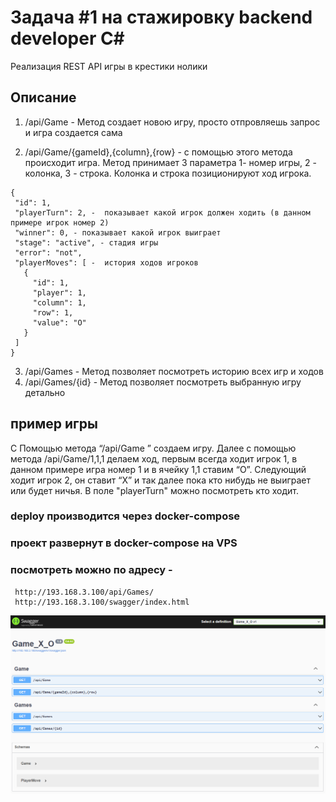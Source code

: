 # Задача #1 на стажировку backend developer C#

Реализация REST API игры в крестики нолики

## Описание

   1. /api/Game - Метод создает новою игру, просто отпровляешь запрос и игра создается сама

  
   2. /api/Game/{gameId},{column},{row} - с помощью этого метода происходит игра. Метод
      принимает 3 параметра 1- номер игры, 2 - колонка, 3 - строка. Колонка и строка позиционируют ход игрока.  
  
    {
     "id": 1,
     "playerTurn": 2, -  показывает какой игрок должен ходить (в данном примере игрок номер 2)
     "winner": 0, - показывает какой игрок выиграет 
     "stage": "active", - стадия игры
     "error": "not",
     "playerMoves": [ -  история ходов игроков 
       {
         "id": 1, 
         "player": 1,
         "column": 1,
         "row": 1,
         "value": "O"
       }
     ]
    }
   
   3. /api/Games - Метод позволяет посмотреть историю всех игр и ходов 
   4. /api/Games/{id} - Метод позволяет посмотреть выбранную игру детально 

## пример игры 
  С Помощью метода  “/api/Game ”  создаем игру.  Далее с помощью метода /api/Game/1,1,1 делаем ход, первым всегда ходит игрок 1, в данном примере игра номер 1 и в ячейку 1,1 ставим “О”.
  Следующий ходит игрок 2, он ставит “X” и так далее пока кто нибудь не выиграет или будет ничья.
  В поле "playerTurn" можно посмотреть кто ходит.

###  deploy производится через docker-compose
###  проект развернут в docker-compose на VPS
###  посмотреть можно по адресу - 
     http://193.168.3.100/api/Games/ 
     http://193.168.3.100/swagger/index.html


![](swagger.png)










